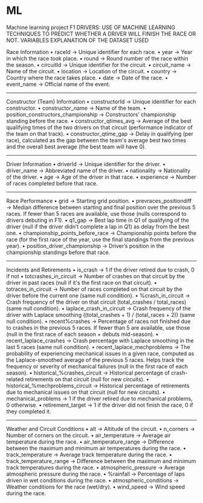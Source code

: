 # ML
Machine learning project
F1 DRIVERS: USE OF MACHINE LEARNING TECHNIQUES TO PREDICT WHETHER A DRIVER WILL FINISH THE RACE OR NOT.
VARIABLES EXPLANATION OF THE DATASET USED

Race Information
•	raceId → Unique identifier for each race.
•	year → Year in which the race took place.
•	round → Round number of the race within the season.
•	circuitId → Unique identifier for the circuit.
•	circuit_name → Name of the circuit.
•	location → Location of the circuit.
•	country → Country where the race takes place.
•	date → Date of the race.
•	event_name → Official name of the event.
________________________________________
Constructor (Team) Information
•	constructorId → Unique identifier for each constructor.
•	constructor_name → Name of the team.
•	position_constructors_championship → Constructors’ championship standing before the race.
•	constructor_qtimes_avg → Average of the best qualifying times of the two drivers on that circuit (performance indicator of the team on that track).
•	constructor_qtime_gap → Delay in qualifying (per race), calculated as the gap between the team's average best two times and the overall best average (the best team will have 0).
________________________________________
Driver Information
•	driverId → Unique identifier for the driver.
•	driver_name → Abbreviated name of the driver.
•	nationality → Nationality of the driver.
•	age → Age of the driver in that race.
•	experience → Number of races completed before that race.
________________________________________
Race Performance
•	grid → Starting grid position.
•	prevraces_positiondiff → Median difference between starting and final position over the previous 5 races. If fewer than 5 races are available, use those (nulls correspond to drivers debuting in F1).
•	q1_gap → Best lap time in Q1 of qualifying of the driver (null if the driver didn’t complete a lap in Q1) as delay from the best one.
•	championship_points_before_race → Championship points before the race (for the first race of the year, use the final standings from the previous year).
•	position_driver_championship → Driver’s position in the championship standings before that race.
________________________________________
Incidents and Retirements
•	is_crash → 1 if the driver retired due to crash, 0 if not
•	totcrashes_in_circuit → Number of crashes on that circuit by the driver in past races (null if it's the first race on that circuit).
•	totraces_in_circuit → Number of races completed on that circuit by the driver before the current one (same null condition).
•	%crash_in_circuit → Crash frequency of the driver on that circuit (total_crashes / total_races) (same null condition).
•	laplace_crash_in_circuit → Crash frequency of the driver with Laplace smoothing ((total_crashes + 1) / (total_races + 2)) (same null condition).
•	recent%crashes → Percentage of races not finished due to crashes in the previous 5 races. If fewer than 5 are available, use those (null in the first race of each season + debuts mid-season).
•	recent_laplace_crashes → Crash percentage with Laplace smoothing in the last 5 races (same null condition).
•	recent_laplace_mechproblems → The probability of experiencing mechanical issues in a given race, computed as the Laplace-smoothed average of the previous 5 races. Helps track the frequency or severity of mechanical failures (null in the first race of each season).
•	historical_%crashes_circuit → Historical percentage of crash-related retirements on that circuit (null for new circuits).
•	historical_%mechproblems_circuit → Historical percentage of retirements due to mechanical issues on that circuit (null for new circuits).
•	mechanical_problems → 1 if the driver retired due to mechanical problems, 0 otherwise.
•	retirement_target → 1 if the driver did not finish the race, 0 if they completed it.
________________________________________
Weather and Circuit Conditions
•	alt → Altitude of the circuit.
•	n_corners → Number of corners on the circuit.
•	air_temperature → Average air temperature during the race.
•	air_temperature_range → Difference between the maximum and minimum air temperatures during the race.
•	track_temperature → Average track temperature during the race.
•	track_temperature_range → Difference between the maximum and minimum track temperatures during the race.
•	atmospheric_pressure → Average atmospheric pressure during the race.
•	%rainfall → Percentage of laps driven in wet conditions during the race.
•	atmospheric_conditions → Weather conditions for the race (wet/dry).
•	wind_speed → Wind speed during the race.

